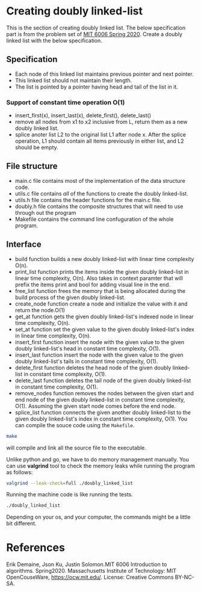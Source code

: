 # Creating doubly linked-list
This is the section of creating doubly linked list. The below specification part is from the problem set of [MIT 6006 Spring 2020](https://ocw.mit.edu/courses/6-006-introduction-to-algorithms-spring-2020/resources/mit6_006s20_ps1-questions/).
Create a doubly linked list with the below specification.

## Specification
- Each node of this linked list maintains previous pointer and next pointer.
- This linked list should not maintain their length.
- The list is pointed by a pointer having head and tail of the list in it.

### Support of constant time operation O(1)
* insert_first(x), insert_last(x), delete_first(), delete_last()
* remove all nodes from x1 to x2 inclusive from L, return them as a new doubly linked list.
* splice anoter list L2 to the original list L1 after node x. After the splice operation, L1 should contain all items previously in either list, and L2 should be empty.

## File structure
- main.c file contains most of the implementation of the data structure code.
- utils.c file contains *all* of the functions to create the doubly linked-list.
- utils.h file contains the header functions for the main.c file.
- doubly.h file contains the composite structures that will need to use through out the program
- Makefile contains the command line confuguration of the whole program.

## Interface
- build function builds a new doubly linked-list with linear time complexity O(n).
- print_list function prints the items inside the given doubly linked-list in linear time complexity, O(n). Also takes in context paramter that will prefix the items print and bool for adding visual line in the end.
- free_list function frees the memory that is being allocated during the build process of the given doubly linked-list.
- create_node function create a node and initialize the value with it and return the node.O(1)
- get_at function gets the given doubly linked-list's indexed node in linear time complexity, O(n).
- set_at function set the given value to the given doubly linked-list's index in linear time complexity, O(n).
- insert_first function insert the node with the given value to the given doubly linked-list's head in constant time complexity, O(1).
- insert_last function insert the node with the given value to the given doubly linked-list's tails in constant time complexity, O(1).
- delete_first function deletes the head node of the given doubly linked-list in constant time complexity, O(1).
- delete_last function deletes the tail node of the given doubly linked-list in constant time complexity, O(1).
- remove_nodes function removes the nodes between the given start and end node of the given doubly linked-list in constant time complexity, O(1). Assuming the given start node comes before the end node.
- splice_list function connects the given another doubly linked-list to the given doubly linked-list's index in constant time complexity, O(1). 
You can compile the souce code using the `Makefile`.
```bash
make
```
will compile and link all the source file to the executable.

Unlike python and go, we have to do memory management manually. You can use **valgrind** tool to check the memory leaks while running the program as follows:
```bash
valgrind --leak-check=full ./doubly_linked_list
```
Running the machine code is like running the tests.
```bash
./doubly_linked_list
```
Depending on your os, and your computer, the commands might be a little bit different.

# References

Erik Demaine, Json Ku, Justin Solomon.MIT 6006 Introduction to algorithms. Spring2020. Massachusetts Institute of Technology: MIT OpenCouseWare, https://ocw.mit.edu/. License: Creative Commons BY-NC-SA.
